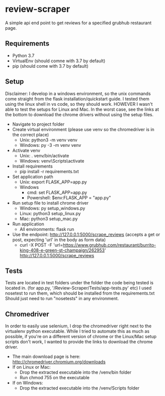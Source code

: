 # review-scraper
A simple api end point to get reviews for a specified grubhub restaurant page.

## Requirements
+ Python 3.7
+ VirtualEnv (should comne with 3.7 by default)
+ pip (should come with 3.7 by default)

## Setup
Disclaimer: I develop in a windows environment, so the unix commands come straight from the flask installation/quickstart guide. I tested them using the linux shell in vs code, so they should work. HOWEVER I wasn't able to test the setups for Linux and Mac. In the worst case, see the links at the bottom to download the chrome drivers without using the setup files.

+ Navigate to project folder
+ Create virtual environment (please use venv so the chromedriver is in the correct place)
  + Unix: python3 -m venv venv
  + Windows: py -3 -m venv venv
+ Activate venv
  + Unix: . venv/bin/activate
  + Windows: venv\Scripts\activate
+ Install requirements
  + pip install -r requirements.txt
+ Set application path
  + Unix: export FLASK_APP=app.py
  + Windows
    + cmd: set FLASK_APP=app.py
    + Powershell: $env:FLASK_APP = "app.py"
+ Run setup file to install chrome driver
  + Windows: py setup_windows.py
  + Linux: python3 setup_linux.py
  + Mac: python3 setup_mac.py
+ Run application
  + All environments: flask run
+ Use the endpoint: http://127.0.0.1:5000/scrape_reviews (accepts a get or post, expecting 'url' in the body as form data)
  + curl -X POST -F 'url=https://www.grubhub.com/restaurant/burrito-king-408-e-green-st-champaign/262953' http://127.0.0.1:5000/scrape_reviews

## Tests
Tests are located in test folders under the folder the code being tested is located in. (for app.py, '/Review-Scraper/Tests/app-tests.py' etc)
I used nosetest to run them, which should be installed from the requirements.txt
Should just need to run "nosetests" in any environment.

## Chromedriver
In order to easily use selenium, I drop the chromedriver right next to the virtualenv python executable. While I tried to automate this as much as possible,
if you're on a different version of chrome or the Linux/Mac setup scripts don't work, I wanted to provide the links to download the chrome driver.
+ The main download page is here: http://chromedriver.chromium.org/downloads
+ If on Linux or Mac:
  + Drop the extracted executable into the /venv/bin folder
  + Run chmod 755 on the executable
+ If on Windows:
  + Drop the extracted executable into the /venv/Scripts folder